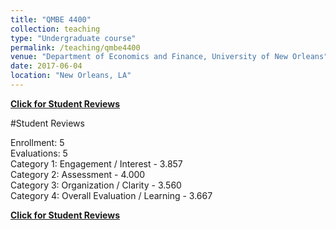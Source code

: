 ```yaml
---
title: "QMBE 4400"
collection: teaching
type: "Undergraduate course"
permalink: /teaching/qmbe4400
venue: "Department of Economics and Finance, University of New Orleans"
date: 2017-06-04
location: "New Orleans, LA"
---
```


<b>[Click for Student Reviews](/files/qmbe4400.pdf)</b>

#Student Reviews

Enrollment: 5<br>
Evaluations: 5<br>
Category 1: Engagement / Interest - 3.857<br>
Category 2: Assessment - 4.000<br>
Category 3: Organization / Clarity - 3.560<br>
Category 4: Overall Evaluation / Learning - 3.667<br>

<b>[Click for Student Reviews](/files/qmbe4400.pdf)</b>

